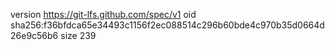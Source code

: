 version https://git-lfs.github.com/spec/v1
oid sha256:f36bfdca65e34493c1156f2ec088514c296b60bde4c970b35d0664d26e9c56b6
size 239
